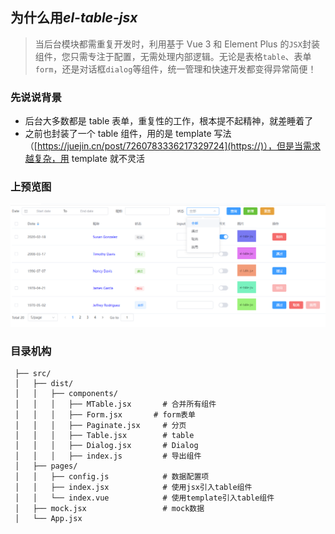 ## 为什么用*el-table-jsx*

> 当后台模块都需重复开发时，利用基于 Vue 3 和 Element Plus 的`JSX`封装组件，您只需专注于配置，无需处理内部逻辑。无论是表格`table`、表单`form`，还是对话框`dialog`等组件，统一管理和快速开发都变得异常简便！

### 先说说背景

- 后台大多数都是 table 表单，重复性的工作，根本提不起精神，就差睡着了
- 之前也封装了一个 table 组件，用的是 template 写法（[https://juejin.cn/post/7260783336217329724](https://)），但是当需求越复杂，用 template 就不灵活

### 上预览图
![示例图片](../../assets/image.png)

### 目录机构

```
 ├── src/
 │   ├── dist/
 │   │   ├── components/
 │   │   │   ├── MTable.jsx       # 合并所有组件
 │   │   │   ├── Form.jsx       # form表单
 │   │   │   ├── Paginate.jsx     # 分页
 │   │   │   ├── Table.jsx        # table
 │   │   │   ├── Dialog.jsx       # Dialog
 │   │   │   ├── index.js         # 导出组件
 │   ├── pages/
 │   │   ├── config.js            # 数据配置项
 │   │   ├── index.jsx            # 使用jsx引入table组件
 │   │   └── index.vue            # 使用template引入table组件
 │   ├── mock.jsx                 # mock数据
 │   └── App.jsx

```